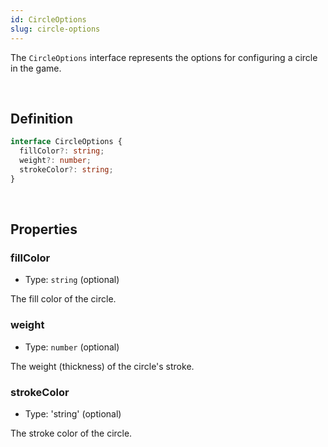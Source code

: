 ```yaml
---
id: CircleOptions
slug: circle-options
---
```


The `CircleOptions` interface represents the options for configuring a circle in the game.

<br/>

## Definition

```ts
interface CircleOptions {
  fillColor?: string;
  weight?: number;
  strokeColor?: string;
}
```

<br/>

## Properties

### fillColor

- Type: `string` (optional)

The fill color of the circle.

### weight

- Type: `number` (optional)

The weight (thickness) of the circle's stroke.

### strokeColor

- Type: 'string' (optional)

The stroke color of the circle.
